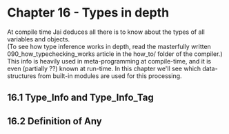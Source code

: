 # Chapter 16 - Types in depth

At compile time Jai deduces all there is to know about the types of all variables and objects.  
(To see how type inference works in depth, read the masterfully written 090_how_typechecking_works article in the how_to/ folder of the compiler.) This info is heavily used in meta-programming at compile-time, and it is even (partially ??) known at run-time.
In this chapter we'll see which data-structures from built-in modules are used for this processing. 

## 16.1 Type_Info and Type_Info_Tag

## 16.2 Definition of Any
